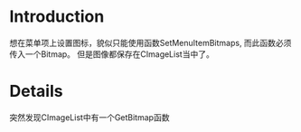 # Introduction #

想在菜单项上设置图标，貌似只能使用函数SetMenuItemBitmaps, 而此函数必须传入一个Bitmap。 但是图像都保存在CImageList当中了。

# Details #

突然发现CImageList中有一个GetBitmap函数